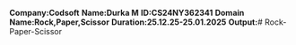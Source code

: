 **Company:Codsoft**
**Name:Durka M**
**ID:CS24NY362341**
**Domain Name:Rock,Paper,Scissor**
**Duration:25.12.25-25.01.2025**
**Output:**# Rock-Paper-Scissor

